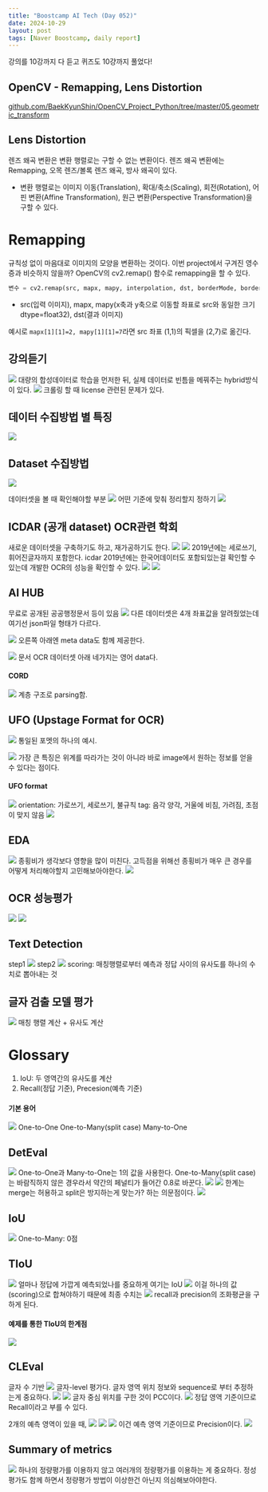 ```yaml
---
title: "Boostcamp AI Tech (Day 052)"
date: 2024-10-29
layout: post
tags: [Naver Boostcamp, daily report]
---
```

강의를 10강까지 다 듣고 퀴즈도 10걍까지 풀었다!

## OpenCV - Remapping, Lens Distortion
[github.com/BaekKyunShin/OpenCV_Project_Python/tree/master/05.geometric_transform](https://github.com/BaekKyunShin/OpenCV_Project_Python/tree/master/05.geometric_transform)

## Lens Distortion
렌즈 왜곡 변환은 변환 행렬로는 구할 수 없는 변환이다. 
렌즈 왜곡 변환에는 Remapping, 오목 렌즈/볼록 렌즈 왜곡, 방사 왜곡이 있다.
+ 변환 행렬로는 이미지 이동(Translation), 확대/축소(Scaling), 회전(Rotation), 어핀 변환(Affine Transformation), 원근 변환(Perspective Transformation)을 구할 수 있다.

# Remapping
규칙성 없이 마음대로 이미지의 모양을 변환하는 것이다.
이번 project에서 구겨진 영수증과 비슷하지 않을까?
OpenCV의 cv2.remap() 함수로 remapping을 할 수 있다.
```python
변수 = cv2.remap(src, mapx, mapy, interpolation, dst, borderMode, borderValue)
```
- src(입력 이미지), mapx, mapy(x축과 y축으로 이동할 좌표로 src와 동일한 크기 dtype=float32), dst(결과 이미지)

예시로 `mapx[1][1]=2, mapy[1][1]=7`라면 src 좌표 (1,1)의 픽셀을 (2,7)로 옮긴다.

## 강의듣기

![](https://i.imgur.com/tewbgju.png)
대량의 합성데이터로 학습을 먼저한 뒤, 실제 데이터로 빈틈을 메꿔주는 hybrid방식이 있다.
![](https://i.imgur.com/mnZt6vY.png)
크롤링 할 때 license 관련된 문제가 있다.

## 데이터 수집방법 별 특징
![](https://i.imgur.com/mITMgEv.png)

## Dataset 수집방법
![](https://i.imgur.com/e237SWa.png)

데이터셋을 볼 때 확인해야할 부분
![](https://i.imgur.com/LPvWILl.png)
어떤 기준에 맞춰 정리할지 정하기
![](https://i.imgur.com/sk9EHVa.png)

## ICDAR (공개 dataset) OCR관련 학회
새로운 데이터셋을 구축하기도 하고, 재가공하기도 한다.
![](https://i.imgur.com/1Xa9vnY.png)
![](https://i.imgur.com/W84rzdg.png)
2019년에는 세로쓰기, 휘어진글자까지 포함한다.
icdar 2019년에는 한국어데이터도 포함되있는걸 확인할 수 있는데 개발한 OCR의 성능을 확인할 수 있다.
![](https://i.imgur.com/FHkbQAf.png)
![](https://i.imgur.com/66Bq0jh.png)

## AI HUB
무료로 공개된 공공행정문서 등이 있음
![](https://i.imgur.com/jnyqN2Q.png)
다른 데이터셋은 4개 좌표값을 알려줬었는데 여기선 json파일 형태가 다르다.

![](https://i.imgur.com/pCfdsSV.png)
오른쪽 아래엔 meta data도 함께 제공한다.

![](https://i.imgur.com/6BvigMK.png)
문서 OCR 데이터셋 아래 네가지는 영어 data다.

#### CORD
![](https://i.imgur.com/vweS6PL.png)
계층 구조로 parsing함.

## UFO (Upstage Format for OCR)
![](https://i.imgur.com/MX8duL7.png)
통일된 포멧의 하나의 예시.

![](https://i.imgur.com/NoN7Sjc.png)
가장 큰 특징은 위계를 따라가는 것이 아니라 바로 image에서 원하는 정보를 얻을 수 있다는 점이다.

#### UFO format
![](https://i.imgur.com/e806KF4.png)
orientation: 가로쓰기, 세로쓰기, 불규칙
tag: 음각 양각, 거울에 비침, 가려짐, 초점이 맞지 않음
![](https://i.imgur.com/UkllyS4.png)

## EDA
![](https://i.imgur.com/WQvRjas.png)
종횡비가 생각보다 영향을 많이 미친다.
고득점을 위해선 종횡비가 매우 큰 경우를 어떻게 처리해야할지 고민해보아야한다.
![](https://i.imgur.com/OYyfMJR.png)

## OCR 성능평가
![](https://i.imgur.com/oGIN8ZP.png)
![](https://i.imgur.com/ljFXAp3.png)

## Text Detection
step1
![](https://i.imgur.com/OjXyPu1.png)
step2
![](https://i.imgur.com/oNLlxtD.png)
scoring: 매칭행렬로부터 예측과 정답 사이의 유사도를 하나의 수치로 뽑아내는 것

## 글자 검출 모델 평가
![](https://i.imgur.com/wxdRTSx.png)
매칭 행렬 계산 + 유사도 계산


# Glossary
1. IoU: 두 영역간의 유사도를 계산
2. Recall(정답 기준), Precesion(예측 기준)

#### 기본 용어
![](https://i.imgur.com/327qp3X.png)
One-to-One
One-to-Many(split case)
Many-to-One

## DetEval
![](https://i.imgur.com/homgp9l.png)
One-to-One과 Many-to-One는 1의 값을 사용한다.
One-to-Many(split case)는 바람직하지 않은 경우라서 약간의 페널티가 들어간 0.8로 바꾼다.
![](https://i.imgur.com/9lBXYQ7.png)
![](https://i.imgur.com/lyLbz1j.png)
한계는 merge는 허용하고 split은 방지하는게 맞는가? 하는 의문점이다.
![](https://i.imgur.com/kzeMFWg.png)

## IoU
![](https://i.imgur.com/o5wCj54.png)
One-to-Many: 0점

## TIoU
![](https://i.imgur.com/58f0c7l.png)
얼마나 정답에 가깝게 예측되었나를 중요하게 여기는 IoU
![](https://i.imgur.com/8azXKAh.png)
이걸 하나의 값(scoring)으로 합쳐야하기 때문에 최종 수치는
![](https://i.imgur.com/o2GtLfC.png)
recall과 precision의 조화평균을 구하게 된다.

#### 예제를 통한 TIoU의 한계점
![](https://i.imgur.com/WYbZj0b.png)

## CLEval
글자 수 기반
![](https://i.imgur.com/QS7X71p.png)
글자-level 평가다.
글자 영역 위치 정보와 sequence로 부터 추정하는게 중요하다.
![](https://i.imgur.com/uxxT3TO.png)
![](https://i.imgur.com/BCLKega.png)
글자 중심 위치를 구한 것이 PCC이다.
![](https://i.imgur.com/qRL3nf4.png)
정답 영역 기준이므로 Recall이라고 부를 수 있다.

2개의 예측 영역이 있을 때,
![](https://i.imgur.com/JfZaIWS.png)
![](https://i.imgur.com/hmi3jli.png)
![](https://i.imgur.com/qgOoRa5.png)
이건 예측 영역 기준이므로 Precision이다.
![](https://i.imgur.com/qx1cbWt.png)

## Summary of metrics
![](https://i.imgur.com/XXiMxRC.png)
하나의 정량평가를 이용하지 않고 여러개의 정량평가를 이용하는 게 중요하다.
정성평가도 함께 하면서 정량평가 방법이 이상한건 아닌지 의심해보아야한다.